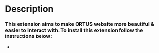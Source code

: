 # Description

### This extension aims to make ORTUS website more beautiful & easier to interact with. To install this extension follow the instructions below:

- 
